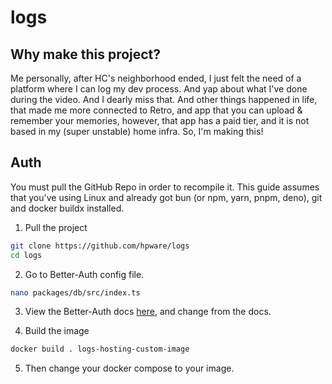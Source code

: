 # logs
## Why make this project?
Me personally, after HC's neighborhood ended, I just felt the need of a platform where I can log my dev process. And yap about what I've done during the video. And I dearly miss that. And other things happened in life, that made me more connected to Retro, and app that you can upload & remember your memories, however, that app has a paid tier, and it is not based in my (super unstable) home infra. So, I'm making this!

## Auth
You must pull the GitHub Repo in order to recompile it. This guide assumes that you've using Linux and already got bun (or npm, yarn, pnpm, deno), git and docker buildx installed.

1. Pull the project
```bash
git clone https://github.com/hpware/logs
cd logs
```

2. Go to Better-Auth config file.
```bash
nano packages/db/src/index.ts
```

3. View the Better-Auth docs [here](https://www.better-auth.com/docs/authentication/email-password), and change from the docs.

4. Build the image
```bash
docker build . logs-hosting-custom-image
```

5. Then change your docker compose to your image.
